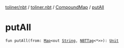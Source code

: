 [toliner/nbt](../../index.md) / [toliner.nbt](../index.md) / [CompoundMap](index.md) / [putAll](./put-all.md)

# putAll

`fun putAll(from: `[`Map`](https://kotlinlang.org/api/latest/jvm/stdlib/kotlin.collections/-map/index.html)`<out `[`String`](https://kotlinlang.org/api/latest/jvm/stdlib/kotlin/-string/index.html)`, `[`NBTTag`](../-n-b-t-tag/index.md)`<*>>): `[`Unit`](https://kotlinlang.org/api/latest/jvm/stdlib/kotlin/-unit/index.html)